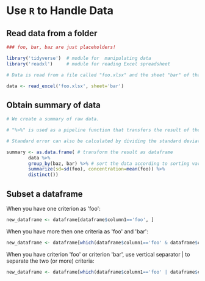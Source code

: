 # Use `R` to Handle Data

## Read data from a folder

```r
### foo, bar, baz are just placeholders!

library('tidyverse')  # module for  manipulating data
library('readxl')     # module for reading Excel spreadsheet

# Data is read from a file called "foo.xlsx" and the sheet "bar" of that file.

data <- read_excel('foo.xlsx', sheet='bar')
```

## Obtain summary of data

```r
# We create a summary of raw data. 

# "%>%" is used as a pipeline function that transfers the result of the previous step as the input for the following step.

# Standard error can also be calculated by dividing the standard deviation by the square root of the number of replicates.

summary <- as.data.frame( # transform the result as dataframe
	    data %>%
        group_by(baz, bar) %>% # sort the data according to sorting variables, can be more than one sorting variable
        summarize(sd=sd(foo), concentration=mean(foo)) %>%
        distinct())
```

## Subset a dataframe

When you have one criterion as 'foo':

```r
new_dataframe <- dataframe[dataframe$column1=='foo', ]
```

When you have more then one criteria as 'foo' and 'bar':

```r
new_dataframe <- dataframe[which(dataframe$column1=='foo' & dataframe$column2=='bar'), ]
```

When you have criterion 'foo' or criterion 'bar', use vertical separator | to separate the two (or more) criteria:

```r
new_dataframe <- dataframe[which(dataframe$column1=='foo' | dataframe$column2=='bar'), ]
```












